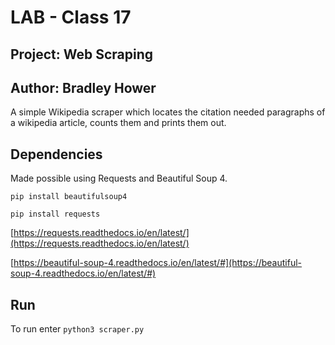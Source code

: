 # LAB - Class 17

## Project: Web Scraping

## Author: Bradley Hower

A simple Wikipedia scraper which locates the citation needed paragraphs of a wikipedia article, counts them and prints them out.

## Dependencies

Made possible using Requests and Beautiful Soup 4.

`pip install beautifulsoup4`

`pip install requests`

[https://requests.readthedocs.io/en/latest/](https://requests.readthedocs.io/en/latest/)

[https://beautiful-soup-4.readthedocs.io/en/latest/#](https://beautiful-soup-4.readthedocs.io/en/latest/#)

## Run

To run enter `python3 scraper.py`
